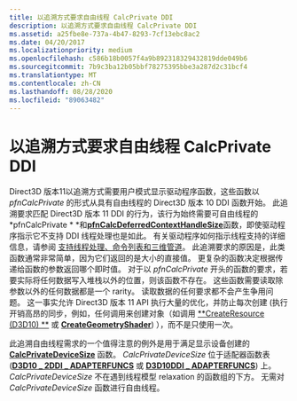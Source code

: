 ```yaml
---
title: 以追溯方式要求自由线程 CalcPrivate DDI
description: 以追溯方式要求自由线程 CalcPrivate DDI
ms.assetid: a25fbe8e-737a-4b47-8293-7cf13ebc8ac2
ms.date: 04/20/2017
ms.localizationpriority: medium
ms.openlocfilehash: c586b18b0057f4a9b892318329432819dde049b6
ms.sourcegitcommit: 7b9c3ba12b05bbf78275395bbe3a287d2c31bcf4
ms.translationtype: MT
ms.contentlocale: zh-CN
ms.lasthandoff: 08/28/2020
ms.locfileid: "89063482"
---
```

# <a name="retroactively-requiring-free-threaded-calcprivate-ddis"></a>以追溯方式要求自由线程 CalcPrivate DDI


Direct3D 版本11以追溯方式需要用户模式显示驱动程序函数，这些函数以 *pfnCalcPrivate* 的形式从具有自由线程的 Direct3D 版本 10 DDI 函数开始。 此追溯要求匹配 Direct3D 版本 11 DDI 的行为，该行为始终需要可自由线程的*pfnCalcPrivate \* *和[**pfnCalcDeferredContextHandleSize**](/windows-hardware/drivers/ddi/d3d10umddi/nc-d3d10umddi-pfnd3d11ddi_calcdeferredcontexthandlesize)函数，即使驱动程序指示它不支持 DDI 线程处理也是如此。 有关驱动程序如何指示线程支持的详细信息，请参阅 [支持线程处理、命令列表和三维管道](supporting-threading--command-lists--and-3-d-pipeline.md)。 此追溯要求的原因是，此类函数通常非常简单，因为它们返回的是大小的直接值。 更复杂的函数决定根据传递给函数的参数返回哪个即时值。 对于以 *pfnCalcPrivate* 开头的函数的要求，若要实际将任何数据写入堆栈以外的位置，则该函数不存在。 这些函数需要读取除参数以外的任何数据都是一个 rarity。 读取数据的任何要求都不会产生争用问题。 这一事实允许 Direct3D 版本 11 API 执行大量的优化，并防止每次创建 (执行开销高昂的同步，例如，任何调用来创建对象（如调用 [**CreateResource (D3D10) **](/windows-hardware/drivers/ddi/d3d10umddi/nc-d3d10umddi-pfnd3d10ddi_createresource) 或 [**CreateGeometryShader**](/windows-hardware/drivers/ddi/d3d10umddi/nc-d3d10umddi-pfnd3d10ddi_creategeometryshader)) ），而不是只使用一次。

此追溯自由线程需求的一个值得注意的例外是用于满足显示设备创建的 [**CalcPrivateDeviceSize**](/windows-hardware/drivers/ddi/d3d10umddi/nc-d3d10umddi-pfnd3d10ddi_calcprivatedevicesize) 函数。 *CalcPrivateDeviceSize* 位于适配器函数表 ([**D3D10 \_ 2DDI \_ ADAPTERFUNCS**](/windows-hardware/drivers/ddi/d3d10umddi/ns-d3d10umddi-d3d10_2ddi_adapterfuncs) 或 [**D3D10DDI \_ ADAPTERFUNCS**](/windows-hardware/drivers/ddi/d3d10umddi/ns-d3d10umddi-d3d10ddi_adapterfuncs)) 上。 *CalcPrivateDeviceSize* 不在遇到线程模型 relaxation 的函数组的下方。 无需对 *CalcPrivateDeviceSize* 函数进行自由线程。

 

